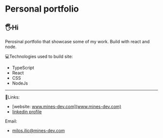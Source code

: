 # Personal portfolio
🖐Hi 
---


Perosinal portfolio that showcase some of my work. Build with react and node. 


💻Technologies used to build site:
 - TypeScript
 - React
 - CSS
 - NodeJs

 ---

🔗Links:
- [website: www.mines-dev.com](www.mines-dev.com) 
- [linkedin profile](www.linkedin.com/milos-ilic-dev)

Email:
 - milos.ilic@mines-dev.com
